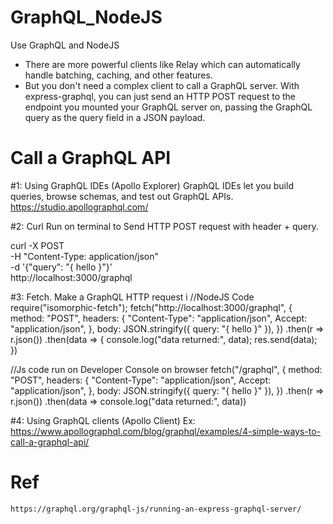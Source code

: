 # GraphQL_NodeJS
Use GraphQL and NodeJS

+ There are more powerful clients like Relay which can automatically handle batching, caching, and other features.
+ But you don't need a complex client to call a GraphQL server. With express-graphql,
  you can just send an HTTP POST request to the endpoint you mounted your GraphQL server on, 
  passing the GraphQL query as the query field in a JSON payload.

# Call a GraphQL API
#1: Using GraphQL IDEs (Apollo Explorer)
  GraphQL IDEs let you build queries, browse schemas, and test out GraphQL APIs.
  https://studio.apollographql.com/

#2: Curl
  Run on terminal to Send HTTP POST request with header + query.

  curl -X POST \
  -H "Content-Type: application/json" \
  -d '{"query": "{ hello }"}' \
  http://localhost:3000/graphql


#3: Fetch. Make a GraphQL HTTP request i
//NodeJS Code
  require("isomorphic-fetch");
  fetch("http://localhost:3000/graphql", {
  method: "POST",
  headers: {
  "Content-Type": "application/json",
  Accept: "application/json",
  },
  body: JSON.stringify({ query: "{ hello }" }),
  })
  .then(r => r.json())
  .then(data => {
  console.log("data returned:", data);
  res.send(data);
  })

//Js code run on Developer Console on browser
  fetch("/graphql", {
  method: "POST",
  headers: {
  "Content-Type": "application/json",
  Accept: "application/json",
  },
  body: JSON.stringify({ query: "{ hello }" }),
  })
  .then(r => r.json())
  .then(data => console.log("data returned:", data))

#4: Using GraphQL clients (Apollo Client)
  Ex: https://www.apollographql.com/blog/graphql/examples/4-simple-ways-to-call-a-graphql-api/
# Ref
    https://graphql.org/graphql-js/running-an-express-graphql-server/
